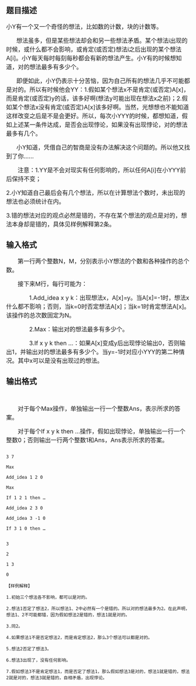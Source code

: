 ## 题目描述

<div>
 <span style="font-size: medium">小Y有一个又一个奇怪的想法，比如数的计数，块的计数等。</span>
</div>
<div style="text-indent: 21pt">
 <span style="font-size: medium">想法虽多，但是某些想法却会和另一些想法矛盾。某个想法i出现的时候，或什么都不会影响，或肯定(或否定)想法i之后出现的某个想法A[i]。小Y每天每时每刻每秒都会有新的想法产生。小Y有的时候想知道，对的想法最多有多少个。</span>
</div>
<div style="text-indent: 21pt">
 <span style="font-size: medium">即便如此，小Y仍表示十分苦恼，因为自己所有的想法几乎不可能都是对的。所以有时候他会YY：1.假如某个想法x不是肯定(或否定)A[x]，而是肯定(或否定)y的话，该多好啊(想法y可能出现在想法x之前)；2.假如某个想法x没有肯定(或否定)A[x]该多好啊。当然，光想想也不能知道这样改变之后是不是会更好。所以，每次小YYY的时候，都想知道，假如上述某一条件达成，是否会出现悖论，如果没有出现悖论，对的想法最多有几个。</span>
</div>
<div style="text-indent: 21pt">
 <span style="font-size: medium">小Y知道，凭借自己的智商是没有办法解决这个问题的。所以他又找到了你……</span>
</div>
<div>
 <span style="font-size: medium">       注意：1.YY是不会对现实有任何影响的，所以任何A[i]在小YYY前后保持不变；</span>
</div>
<div>
 <span style="font-size: medium">2.小Y知道自己最后会有几个想法，所以在计算想法个数时，未出现的想法也必须统计在内。</span>
</div>
<div>
 <span style="font-size: medium">3.错的想法对应的观点必然是错的，不存在某个想法的观点是对的，想法本身却是错的，具体见样例解释第2条。</span>
</div>

## 输入格式

<div>
 <span style="font-size: medium">       第一行两个整数N，M，分别表示小Y想法的个数和各种操作的总个数。</span>
</div>
<div>
 <span style="font-size: medium">       接下来M行，每行可能为：</span>
</div>
<div>
 <span style="font-size: medium">              1.Add_idea x y k：出现想法x，A[x]=y。当A[x]=-1时，想法x什么都不影响；否则，当k=0时否定想法A[x]；当k=1时肯定想法A[x]。该操作的总次数固定为N。</span>
</div>
<div>
 <span style="font-size: medium">              2.Max：输出对的想法最多有多少个。</span>
</div>
<div>
 <span style="font-size: medium">              3.If x y k then …：如果A[x]变成y后出现悖论输出0，否则输出1，并输出对的想法最多有多少个。当y=-1时对应小YYY的第二种情况。其中x可以是没有出现过的想法。</span>
</div>

## 输出格式

<div>
  
</div>
<div>
 <span style="font-size: medium">       对于每个Max操作，单独输出一行一个整数Ans，表示所求的答案。</span>
</div>
<div>
 <span style="font-size: medium">       对于每个If x y k then …操作，假如出现悖论，单独输出一行一个整数0；否则输出一行两个整数1和Ans，Ans表示所求的答案。</span>
</div>

```input1
3 7
Max
Add_idea 1 2 0
Max
If 1 2 1 then …
Add_idea 2 3 0
Add_idea 3 -1 0
If 3 1 0 then …
```
```output1
3
2
1 3
0
【样例解释】
1.初始三个想法各不影响，都可以是对的。
2.想法1否定了想法2，所以想法1、2中必然有一个是错的。所以对的想法最多为2。在此声明，想法1、2不可能都错，因为假如想法2是错的，想法1就是对的。
3.同2。
4.如果想法1不是否定想法2，而是肯定想法2，那么3个想法可以都是对的。
5.想法2否定了想法3。
6.想法3出现了，没有任何影响。
7.假如想法3不是肯定想法1，而是否定了想法1，那么假如想法3是对的，想法1就是错的，想法2就是对的，想法3就是错的，自相矛盾，出现悖论。
```
